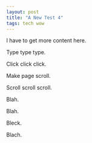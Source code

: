 ```yaml
---
layout: post
title: "A New Test 4"
tags: tech wow
---
```

I have to get more content here.

Type type type.

Click click click.

Make page scroll.

Scroll scroll scroll.

Blah.

Blah.

Bleck.

Blach.
